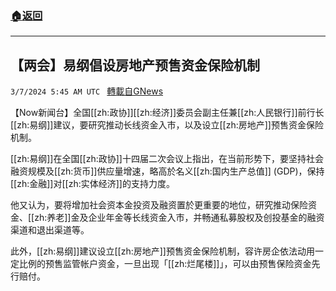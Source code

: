 ###  [:house:返回](README.md)
---


## 【两会】易纲倡设房地产预售资金保险机制
`3/7/2024 5:45 AM UTC ` [轉載自GNews](https://gnews.org/articles/2372994)

【Now新闻台】全国[[zh:政协]][[zh:经济]]委员会副主任兼[[zh:人民银行]]前行长[[zh:易纲]]建议，要研究推动长线资金入市，以及设立[[zh:房地产]]预售资金保险机制。

[[zh:易纲]]在全国[[zh:政协]]十四届二次会议上指出，在当前形势下，要坚持社会融资规模及[[zh:货币]]供应量增速，略高於名义[[zh:国内生产总值]] (GDP)，保持[[zh:金融]]对[[zh:实体经济]]的支持力度。

他又认为，要将增加社会资本金投资及融资置於更重要的地位，研究推动保险资金、[[zh:养老]]金及企业年金等长线资金入市，并畅通私募股权及创投基金的融资渠道和退出渠道等。

此外，[[zh:易纲]]建议设立[[zh:房地产]]预售资金保险机制，容许房企依法动用一定比例的预售监管帐户资金，一旦出现「[[zh:烂尾楼]]」，可以由预售保险资金先行赔付。
